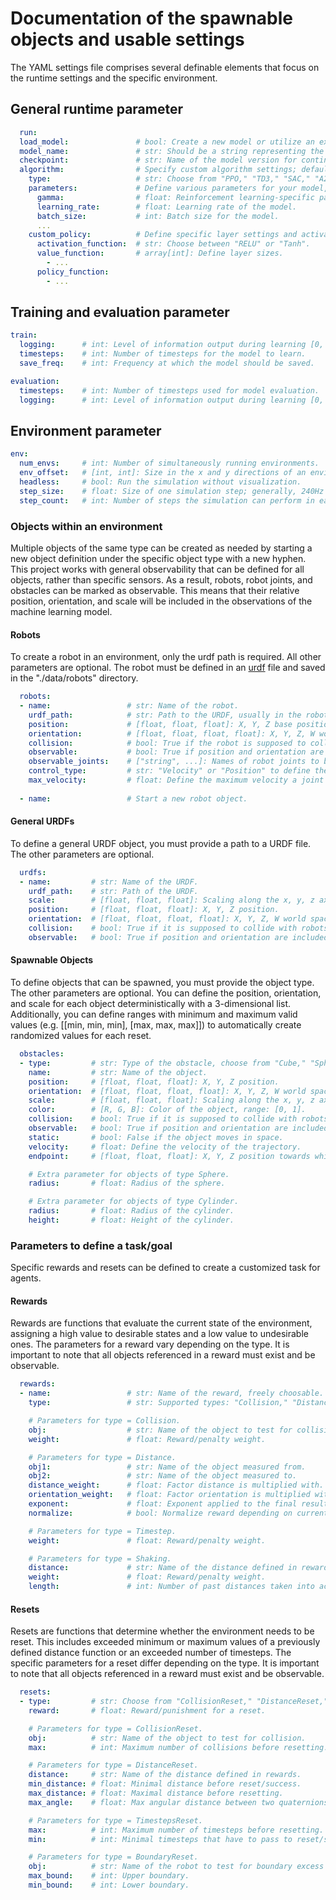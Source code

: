 # Documentation of the spawnable objects and usable settings
The YAML settings file comprises several definable elements that focus on the runtime settings and the specific environment.

## General runtime parameter 
```yaml
  run:
  load_model:               # bool: Create a new model or utilize an existing one.
  model_name:               # str: Should be a string representing the model folder.
  checkpoint:               # str: Name of the model version for continuing training (including .zip).
  algorithm:                # Specify custom algorithm settings; default is used if not defined.
    type:                   # str: Choose from "PPO," "TD3," "SAC," "A2C," or "DDPG".
    parameters:             # Define various parameters for your model, e.g.:
      gamma:                # float: Reinforcement learning-specific parameter.
      learning_rate:        # float: Learning rate of the model.
      batch_size:           # int: Batch size for the model.
      ...
    custom_policy:          # Define specific layer settings and activation function.
      activation_function:  # str: Choose between "RELU" or "Tanh".
      value_function:       # array[int]: Define layer sizes.
        - ...
      policy_function:
        - ...
```

## Training and evaluation parameter
```yaml 
train:
  logging:      # int: Level of information output during learning [0, 1, 2, 3, 4].
  timesteps:    # int: Number of timesteps for the model to learn.
  save_freq:    # int: Frequency at which the model should be saved.

evaluation:
  timesteps:    # int: Number of timesteps used for model evaluation.
  logging:      # int: Level of information output during learning [0, 1, 2, 3, 4].
```

## Environment parameter
```yaml 
env:
  num_envs:     # int: Number of simultaneously running environments.
  env_offset:   # [int, int]: Size in the x and y directions of an environment.
  headless:     # bool: Run the simulation without visualization.
  step_size:    # float: Size of one simulation step; generally, 240Hz = 1/240.
  step_count:   # int: Number of steps the simulation can perform in each iteration.

```

### Objects within an environment
Multiple objects of the same type can be created as needed by starting a new object definition under the specific object type with a new hyphen. This project works with general observability that can be defined for all objects, rather than specific sensors. As a result, robots, robot joints, and obstacles can be marked as observable. This means that their relative position, orientation, and scale will be included in the observations of the machine learning model.

#### Robots
To create a robot in an environment, only the urdf path is required. All other parameters are optional. The robot must be defined in an [urdf](http://wiki.ros.org/urdf) file and saved in the "./data/robots" directory.
```yaml 
  robots:
  - name:                 # str: Name of the robot.
    urdf_path:            # str: Path to the URDF, usually in the robots folder.
    position:             # [float, float, float]: X, Y, Z base position of the robot.
    orientation:          # [float, float, float, float]: X, Y, Z, W world space quaternion of the robot.
    collision:            # bool: True if the robot is supposed to collide with surroundings.
    observable:           # bool: True if position and orientation are included in observations for training.
    observable_joints:    # ["string", ...]: Names of robot joints to be observed.
    control_type:         # str: "Velocity" or "Position" to define the control type.
    max_velocity:         # float: Define the maximum velocity a joint can be moved by.
    
  - name:                 # Start a new robot object.
```

#### General URDFs
To define a general URDF object, you must provide a path to a URDF file. The other parameters are optional.
```yaml 
  urdfs:
  - name:         # str: Name of the URDF.
    urdf_path:    # str: Path of the URDF.
    scale:        # [float, float, float]: Scaling along the x, y, z axes.
    position:     # [float, float, float]: X, Y, Z position.
    orientation:  # [float, float, float, float]: X, Y, Z, W world space quaternion.
    collision:    # bool: True if it is supposed to collide with robots.
    observable:   # bool: True if position and orientation are included in observations for training.
```  

#### Spawnable Objects
To define objects that can be spawned, you must provide the object type. The other parameters are optional. You can define the position, orientation, and scale for each object deterministically with a 3-dimensional list. Additionally, you can define ranges with minimum and maximum valid values (e.g. [[min, min, min], [max, max, max]]) to automatically create randomized values for each reset.
```yaml  
  obstacles:
  - type:         # str: Type of the obstacle, choose from "Cube," "Sphere," or "Cylinder".
    name:         # str: Name of the object.
    position:     # [float, float, float]: X, Y, Z position.
    orientation:  # [float, float, float, float]: X, Y, Z, W world space quaternion.
    scale:        # [float, float, float]: Scaling along the x, y, z axes.
    color:        # [R, G, B]: Color of the object, range: [0, 1].
    collision:    # bool: True if it is supposed to collide with robots.
    observable:   # bool: True if position and orientation are included in observations for training.
    static:       # bool: False if the object moves in space.
    velocity:     # float: Define the velocity of the trajectory.
    endpoint:     # [float, float, float]: X, Y, Z position towards which the object moves.

    # Extra parameter for objects of type Sphere.
    radius:       # float: Radius of the sphere.

    # Extra parameter for objects of type Cylinder.
    radius:       # float: Radius of the cylinder.
    height:       # float: Height of the cylinder.

```  

### Parameters to define a task/goal
Specific rewards and resets can be defined to create a customized task for agents.

#### Rewards
Rewards are functions that evaluate the current state of the environment, assigning a high value to desirable states and a low value to undesirable ones. The parameters for a reward vary depending on the type. It is important to note that all objects referenced in a reward must exist and be observable.
```yaml  
  rewards:
  - name:                 # str: Name of the reward, freely choosable.
    type:                 # str: Supported types: "Collision," "Distance," "Timestep," or "Shaking".

    # Parameters for type = Collision.
    obj:                  # str: Name of the object to test for collision.
    weight:               # float: Reward/penalty weight.

    # Parameters for type = Distance.
    obj1:                 # str: Name of the object measured from.
    obj2:                 # str: Name of the object measured to.
    distance_weight:      # float: Factor distance is multiplied with.
    orientation_weight:   # float: Factor orientation is multiplied with.
    exponent:             # float: Exponent applied to the final result.
    normalize:            # bool: Normalize reward depending on current position relative to the beginning position.

    # Parameters for type = Timestep.
    weight:               # float: Reward/penalty weight.

    # Parameters for type = Shaking.
    distance:             # str: Name of the distance defined in rewards.
    weight:               # float: Reward/penalty weight.
    length:               # int: Number of past distances taken into account.
``` 

#### Resets
Resets are functions that determine whether the environment needs to be reset. This includes exceeded minimum or maximum values of a previously defined distance function or an exceeded number of timesteps. The specific parameters for a reset differ depending on the type. It is important to note that all objects referenced in a reward must exist and be observable.
```yaml 
  resets:
  - type:         # str: Choose from "CollisionReset," "DistanceReset," "TimestepsReset," or "BoundaryReset".
    reward:       # float: Reward/punishment for a reset.

    # Parameters for type = CollisionReset.
    obj:          # str: Name of the object to test for collision.
    max:          # int: Maximum number of collisions before resetting.

    # Parameters for type = DistanceReset.
    distance:     # str: Name of the distance defined in rewards.
    min_distance: # float: Minimal distance before reset/success.
    max_distance: # float: Maximal distance before resetting.
    max_angle:    # float: Max angular distance between two quaternions before resetting.

    # Parameters for type = TimestepsReset.
    max:          # int: Maximum number of timesteps before resetting.
    min:          # int: Minimal timesteps that have to pass to reset/success.

    # Parameters for type = BoundaryReset.
    obj:          # str: Name of the robot to test for boundary excess (includes the robot's joints).
    max_bound:    # int: Upper boundary.
    min_bound:    # int: Lower boundary.
``` 
